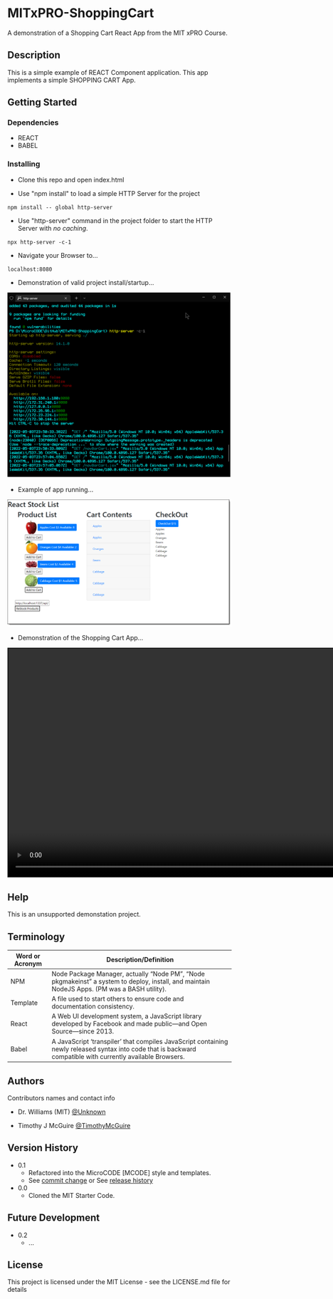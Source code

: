 # MITxPRO-ShoppingCart

A demonstration of a Shopping Cart React App from the MIT xPRO Course.


## Description

This is a simple example of REACT Component application.
This app implements a simple SHOPPING CART App.

## Getting Started


### Dependencies

* REACT
* BABEL


### Installing

* Clone this repo and open index.html

* Use "npm install" to load a simple HTTP Server for the project
```
npm install -- global http-server
```

* Use "http-server" command in the project folder to start the HTTP Server with *no caching*.
```
npx http-server -c-1
```

* Navigate your Browser to...
```
localhost:8080
```

* Demonstration of valid project install/startup...

<p align="left"><img src=".\app-example.png" width="720" title="Server Valid Startup..."></p>

* Example of app running...

<p align="left"><img src=".\app-running.png" width="720" title="App Running..."></p>


* Demonstration of the Shopping Cart App...

<video id="demo-video" style="border-style:solid; border-width:2px" src="https://user-images.githubusercontent.com/8990676/173474641-5ed98ea5-77a6-459c-9a08-6bf363521c68.mp4" width="1024" allowfullscreen="allowfullscreen" webkitallowfullscreen="webkitallowfullscreen" mozallowfullscreen="mozallowfullscreen" allow="autoplay *" loop autoplay autobuffer controls muted>
Your browser does not support the HTML5 player.
</video>
</p>


## Help

This is an unsupported demonstation project.

## Terminology

| Word or Acronym	| Description/Definition                                |
|-------------------|-------------------------------------------------------|
|  NPM	            | Node Package Manager, actually “Node PM”, “Node pkgmakeinst” a system to deploy, install, and maintain NodeJS Apps. (PM was a BASH utility).
|  Template	        | A file used to start others to ensure code and documentation consistency.
|  React            | A Web UI development system, a JavaScript library developed by Facebook and made public—and Open Source—since 2013.
|  Babel            | A JavaScript ‘transpiler’ that compiles JavaScript containing newly released syntax into code that is backward compatible with currently available Browsers.


## Authors

Contributors names and contact info

* Dr. Williams (MIT) [@Unknown](https://twitter.com/Unknown)

* Timothy J McGuire [@TimothyMcGuire](https://twitter.com/TimothyMcGuire)


## Version History

* 0.1
    * Refactored into the MicroCODE [MCODE] style and templates.
    * See [commit change]() or See [release history]()
* 0.0
    * Cloned the MIT Starter Code.

## Future Development

* 0.2
    * ...


## License

This project is licensed under the MIT License - see the LICENSE.md file for details
